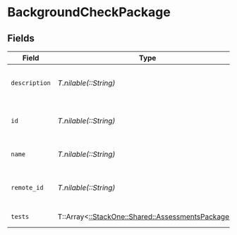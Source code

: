 # BackgroundCheckPackage


## Fields

| Field                                                                                           | Type                                                                                            | Required                                                                                        | Description                                                                                     | Example                                                                                         |
| ----------------------------------------------------------------------------------------------- | ----------------------------------------------------------------------------------------------- | ----------------------------------------------------------------------------------------------- | ----------------------------------------------------------------------------------------------- | ----------------------------------------------------------------------------------------------- |
| `description`                                                                                   | *T.nilable(::String)*                                                                           | :heavy_minus_sign:                                                                              | Package description                                                                             | Standard background package for hires                                                           |
| `id`                                                                                            | *T.nilable(::String)*                                                                           | :heavy_minus_sign:                                                                              | Unique identifier                                                                               | 8187e5da-dc77-475e-9949-af0f1fa4e4e3                                                            |
| `name`                                                                                          | *T.nilable(::String)*                                                                           | :heavy_minus_sign:                                                                              | Package name                                                                                    | Standard Background Check                                                                       |
| `remote_id`                                                                                     | *T.nilable(::String)*                                                                           | :heavy_minus_sign:                                                                              | Provider's unique identifier                                                                    | 8187e5da-dc77-475e-9949-af0f1fa4e4e3                                                            |
| `tests`                                                                                         | T::Array<[::StackOne::Shared::AssessmentsPackages](../../models/shared/assessmentspackages.md)> | :heavy_minus_sign:                                                                              | Package tests                                                                                   |                                                                                                 |